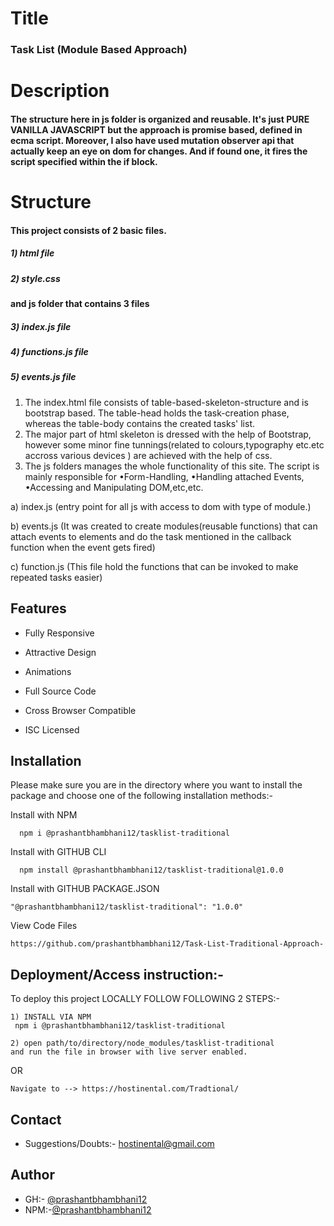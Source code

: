 
# Title
### Task List (Module Based Approach)

# Description
#### The structure here in js folder is organized and reusable. It's just PURE VANILLA JAVASCRIPT but the approach is promise based, defined in ecma script. Moreover, I also have used mutation observer api that actually keep an eye on dom for changes. And if found one, it fires the script specified within the if block.

# Structure

#### This project consists of 2 basic files.
##### 1) html file
##### 2) style.css
#### and js folder that contains 3 files
##### 3) index.js file
##### 4) functions.js file
##### 5) events.js file
#### 
1) The index.html file consists of table-based-skeleton-structure and is bootstrap based. The table-head holds the task-creation phase, whereas the table-body contains the created tasks' list.
2) The major part of html skeleton is dressed with the help of Bootstrap, however some minor fine tunnings(related to colours,typography etc.etc accross various devices ) are achieved with the help of css.  
3) The js folders manages the whole functionality of this site. The script is mainly responsible for •Form-Handling, •Handling attached Events, •Accessing and Manipulating DOM,etc,etc.

a) index.js (entry point for all js with access to dom with type of module.)

b) events.js (It was created to create modules(reusable functions) that can attach events to
elements and do the task mentioned in the callback function when the event gets fired)

c) function.js (This file hold the functions that can be invoked to make repeated tasks easier)

## Features

- Fully Responsive

- Attractive Design

- Animations

- Full Source Code

- Cross Browser Compatible

- ISC Licensed
## Installation

Please make sure you are in the directory 
where you want to install the package 
and choose one of the following installation methods:-
 
Install with NPM
```NPM
  npm i @prashantbhambhani12/tasklist-traditional
```

Install with GITHUB CLI
```GITHUB-CLI
  npm install @prashantbhambhani12/tasklist-traditional@1.0.0
```

Install with GITHUB PACKAGE.JSON
```GITHUB package.json
"@prashantbhambhani12/tasklist-traditional": "1.0.0"
```

View Code Files
```GITHUB Repositories
https://github.com/prashantbhambhani12/Task-List-Traditional-Approach-
```


## Deployment/Access instruction:-

To deploy this project LOCALLY FOLLOW FOLLOWING 2 STEPS:-
````
1) INSTALL VIA NPM
 npm i @prashantbhambhani12/tasklist-traditional

2) open path/to/directory/node_modules/tasklist-traditional
and run the file in browser with live server enabled.
````
OR

```
Navigate to --> https://hostinental.com/Tradtional/
``` 
## Contact
 - Suggestions/Doubts:- hostinental@gmail.com
## Author

- GH:- [@prashantbhambhani12](https://www.github.com/prashantbhambhani12)
- NPM:-[@prashantbhambhani12](https://www.npmjs.com/~prashantbhambhani12)
